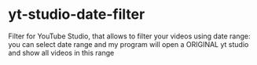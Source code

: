 # yt-studio-date-filter
Filter for YouTube Studio, that allows to filter your videos using date range: you can select date range and my program will open a ORIGINAL yt studio and show all videos in this range
